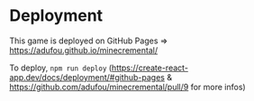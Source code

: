 # Deployment

This game is deployed on GitHub Pages => https://adufou.github.io/minecremental/

To deploy, `npm run deploy` (https://create-react-app.dev/docs/deployment/#github-pages & https://github.com/adufou/minecremental/pull/9 for more infos)
